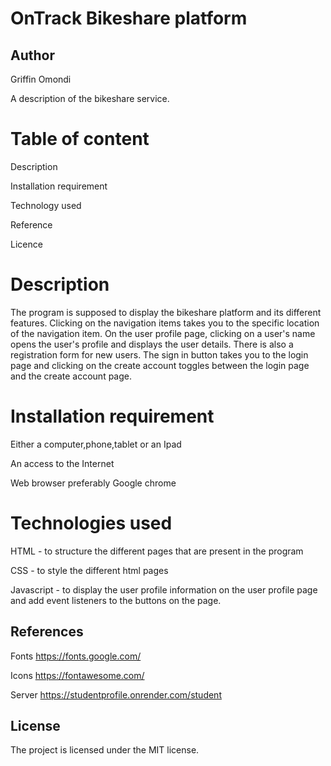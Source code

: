 # OnTrack Bikeshare platform

## Author
Griffin Omondi

A description of the bikeshare service.
# Table of content
Description

Installation requirement

Technology used

Reference

Licence

# Description
The program is supposed to display the bikeshare platform and its different features. Clicking on the navigation items takes you to the specific location of the navigation item. On the user profile page, clicking on a user's name opens the user's profile and displays the user details. There is also a registration form for new users. The sign in button takes you to the login page and clicking on the create account toggles between the login page and the create account page. 

# Installation requirement
Either a computer,phone,tablet or an Ipad

An access to the Internet

Web browser preferably Google chrome

# Technologies used
HTML - to structure the different pages that are present in the program

CSS - to style the different html pages

Javascript - to display the user profile information on the user profile page and add event listeners to the buttons on the page.


## References
Fonts https://fonts.google.com/

Icons https://fontawesome.com/

Server https://studentprofile.onrender.com/student


## License
The project is licensed under the MIT license.



